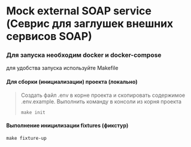 Mock external SOAP service (Севрис для заглушек внешних сервисов SOAP)
====================

### Для запуска необходим docker и docker-compose

для удобства запуска используйте Makefile

#### Для сборки (инициализации) проекта (локально)
> Создать файл .env в корне проекта и скопировать содержимое .env.example.
> Выполнить команду в консоли из корня проекта
> 
> ```make init```

#### Выполнение иницилизации fixtures (фикстур)
```make fixture-up```
